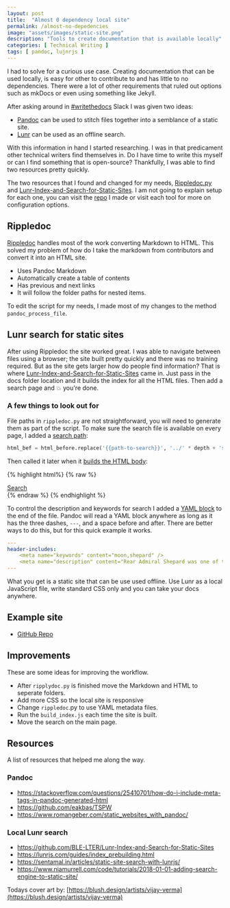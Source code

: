 ```yaml
---
layout: post
title:  "Almost 0 dependency local site"
permalink: /almost-no-depedencies
image: "assets/images/static-site.png"
description: "Tools to create documentation that is available locally"
categories: [ Technical Writing ]
tags: [ pandoc, lujnrjs ]
---
```


I had to solve for a curious use case. Creating documentation that can be used locally, is easy for other to contribute to and has little to no dependencies. There were a lot of other requirements that ruled out options such as mkDocs or even using something like Jekyll.

After asking around in [#writethedocs](https://www.writethedocs.org/slack/) Slack I was given two ideas:

* [Pandoc](https://pandoc.org/) can be used to stitch files together into a semblance of a static site.
* [Lunr](https://lunrjs.com/guides/getting_started.html) can be used as an offline search.

With this information in hand I started researching. I was in that predicament other technical writers find themselves in. Do I have time to write this myself or can I find something that is open-source? Thankfully, I was able to find two resources pretty quickly.

The two resources that I found and changed for my needs, [Rippledoc.py](http://www.unexpected-vortices.com/sw/rippledoc/index.html) and [Lunr-Index-and-Search-for-Static-Sites](https://github.com/BLE-LTER/Lunr-Index-and-Search-for-Static-Sites). I am not going to explain setup for each one, you can visit the [repo](https://github.com/tjperry07/pandoc-local-site) I made or visit each tool for more on configuration options.

## Rippledoc

[Rippledoc](https://gitlab.com/uvtc/rippledoc) handles most of the work converting Markdown to HTML. This solved my problem of how do I take the markdown from contributors and convert it into an HTML site.

* Uses Pandoc Markdown
* Automatically create a table of contents
* Has previous and next links
* It will follow the folder paths for nested items.

To edit the script for my needs, I made most of my changes to the method `pandoc_process_file`.

## Lunr search for static sites

After using Rippledoc the site worked great. I was able to navigate between files using a browser; the site built pretty quickly and there was no training required. But as the site gets larger how do people find information? That is where [Lunr-Index-and-Search-for-Static-Sites](https://github.com/BLE-LTER/Lunr-Index-and-Search-for-Static-Sites) came in. Just pass in the docs folder location and it builds the index for all the HTML files. Then add a search page and :boom: you're done.

### A few things to look out for

File paths in `rippledoc.py` are not straightforward, you will need to generate them as part of the script. To make sure the search file is available on every page, I added a [search path](https://github.com/tjperry07/pandoc-local-site/blob/master/docs/rippledoc.py#L362): 

```python
html_bef = html_before.replace('{{path-to-search}}', '../' * depth + 'search.html')
```

Then called it later when it [builds the HTML body](https://github.com/tjperry07/pandoc-local-site/blob/master/docs/rippledoc.py#L475):


{% highlight html%}
{% raw %}
  <div id="nav">
    <a href="{{path-to-search}}">Search</a>
  </div>
{% endraw %}
{% endhighlight %}

To control the description and keywords for search I added a [YAML block](https://raw.githubusercontent.com/tjperry07/pandoc-local-site/master/docs/alan_bean.md) to the end of the file. Pandoc will read a YAML block anywhere as long as it has the three dashes, `---`, and a space before and after. There are better ways to do this, but for this quick example it works.

```yaml
---
header-includes:
    <meta name="keywords" content="moon,shepard" />
    <meta name="description" content="Rear Admiral Shepard was one of the Mercury astronauts named by NASA in April 1959, and he holds the distinction of being the first American to journey into space." />
---
```

What you get is a static site that can be use used offline. Use Lunr as a local JavaScript file, write standard CSS only and you can take your docs anywhere.

## Example site

* [GitHub Repo](https://github.com/tjperry07/pandoc-local-site)

## Improvements

These are some ideas for improving the workflow.

* After `ripplydoc.py` is finished move the Markdown and HTML to seperate folders.
* Add more CSS so the local site is responsive
* Change `rippledoc`.py to use YAML metadata files.
* Run the `build_index.js` each time the site is built.
* Move the search on the main page.

## Resources

A list of resources that helped me along the way.

### Pandoc

* <https://stackoverflow.com/questions/25410701/how-do-i-include-meta-tags-in-pandoc-generated-html>
* <https://github.com/eakbas/TSPW>
* <https://www.romangeber.com/static_websites_with_pandoc/>

### Local Lunr search

* <https://github.com/BLE-LTER/Lunr-Index-and-Search-for-Static-Sites>
* <https://lunrjs.com/guides/index_prebuilding.html>
* <https://sentamal.in/articles/static-site-search-with-lunrjs/>
* <https://www.niamurrell.com/code/tutorials/2018-01-01-adding-search-engine-to-static-site/>

Todays cover art by: [https://blush.design/artists/vijay-verma](https://blush.design/artists/vijay-verma)